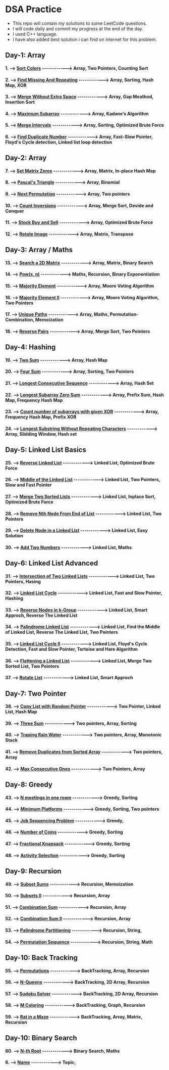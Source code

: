 # DSA Practice

-   This repo will contain my solutions to some LeetCode questions.
-   I will code daily and commit my progress at the end of the day.
-   I used C++ language.
-   I have also added best solution i can find on internet for this problem.

## Day-1: Array

#### 1. --> [Sort Colors](https://leetcode.com/problems/sort-colors/ "LeetCode") ------------> Array, Two Pointers, Counting Sort

#### 2. --> [Find Missing And Repeating](https://www.geeksforgeeks.org/find-a-repeating-and-a-missing-number/ "GeeksforGeeks") ------------> Array, Sorting, Hash Map, XOR

#### 3. --> [Merge Without Extra Space](https://www.geeksforgeeks.org/efficiently-merging-two-sorted-arrays-with-o1-extra-space/ "GeeksforGeeks") ------------> Array, Gap Meathod, Insertion Sort

#### 4. --> [Maximum Subarray](https://leetcode.com/problems/maximum-subarray/ "LeetCode") ------------> Array, Kadane’s Algorithm

#### 5. --> [Merge Intervals](https://leetcode.com/problems/merge-intervals/ "LeetCode") ------------> Array, Sorting, Optimized Brute Force

#### 6. --> [Find Duplicate Number](https://leetcode.com/problems/find-the-duplicate-number/ "LeetCode") ------------> Array, Fast-Slow Pointer, Floyd's Cycle detection, Linked list loop detection

## Day-2: Array

#### 7. --> [Set Matrix Zeros](https://leetcode.com/problems/set-matrix-zeroes/ "LeetCode") ------------> Array, Matrix, In-place Hash Map

#### 8. --> [Pascal's Triangle](https://leetcode.com/problems/pascals-triangle/ "LeetCode") ------------> Array, Binomial

#### 9. --> [Next Permutation](https://leetcode.com/problems/next-permutation/ "LeetCode") ------------> Array, Two pointers

#### 10. --> [Count Inversions](https://practice.geeksforgeeks.org/problems/inversion-of-array-1587115620/1 "GeeksforGeeks") ------------> Array, Merge Sort, Devide and Conquer

#### 11. --> [Stock Buy and Sell](https://leetcode.com/problems/best-time-to-buy-and-sell-stock/ "LeetCode") ------------> Array, Optimized Brute Force

#### 12. --> [Rotate Image](https://leetcode.com/problems/rotate-image/ "LeetCode") ------------> Array, Matrix, Transpose

## Day-3: Array / Maths

#### 13. --> [Search a 2D Matrix](https://leetcode.com/problems/search-a-2d-matrix/ "LeetCode") ------------> Array, Matrix, Binary Search

#### 14. --> [Pow(x, n)](https://leetcode.com/problems/powx-n/ "LeetCode") ------------> Maths, Recursion, Binary Exponentiation

#### 15. --> [Majority Element](https://leetcode.com/problems/majority-element/ "LeetCode") ------------> Array, Moore Voting Algorithm

#### 16. --> [Majority Element II](https://leetcode.com/problems/majority-element-ii/ "LeetCode") ------------> Array, Moore Voting Algorithm, Two Pointers

#### 17. --> [Unique Paths](https://leetcode.com/problems/unique-paths/ "LeetCode") ------------> Array, Maths, Permutation-Combination, Memoization

#### 18. --> [Reverse Pairs](https://leetcode.com/problems/reverse-pairs/ "LeetCode") ------------> Array, Merge Sort, Two Pointers

## Day-4: Hashing

#### 19. --> [Two Sum](https://leetcode.com/problems/two-sum/ "LeetCode") ------------> Array, Hash Map

#### 20. --> [Four Sum](https://leetcode.com/problems/4sum/ "LeetCode") ------------> Array, Sorting, Two Pointers

#### 21. --> [Longest Consecutive Sequence](https://leetcode.com/problems/longest-consecutive-sequence/ "LeetCode") ------------> Array, Hash Set

#### 22. --> [Longest Subarray Zero Sum](https://practice.geeksforgeeks.org/problems/largest-subarray-with-0-sum/1 "GeeksForGeeks") ------------> Array, Prefix Sum, Hash Map, Frequency Hash Map

#### 23. --> [Count number of subarrays with given XOR](https://leetcode.com/problems/ "LeetCode") ------------> Array, Frequency Hash Map, Prefix XOR

#### 24. --> [Longest Substring Without Repeating Characters](https://leetcode.com/problems/longest-substring-without-repeating-characters/ "LeetCode") ------------> Array, Slidding Window, Hash set

## Day-5: Linked List Basics

#### 25. --> [Reverse Linked List](https://leetcode.com/problems/reverse-linked-list/ "LeetCode") ------------> Linked List, Optimized Brute Force

#### 26. --> [Middle of the Linked List](https://leetcode.com/problems/middle-of-the-linked-list/ "LeetCode") ------------> Linked List, Two Pointers, Slow and Fast Pointer

#### 27. --> [Merge Two Sorted Lists](https://leetcode.com/problems/merge-two-sorted-lists/ "LeetCode") ------------> Linked List, Inplace Sort, Optimized Brute Force

#### 28. --> [Remove Nth Node From End of List](https://leetcode.com/problems/remove-nth-node-from-end-of-list/ "LeetCode") ------------> Linked List, Two Pointers

#### 29. --> [Delete Node in a Linked List](https://leetcode.com/problems/delete-node-in-a-linked-list/ "LeetCode") ------------> Linked List, Easy Solution

#### 30. --> [Add Two Numbers](https://leetcode.com/problems/add-two-numbers/ "LeetCode") ------------> Linked List, Maths

## Day-6: Linked List Advanced

#### 31. --> [Intersection of Two Linked Lists](https://leetcode.com/problems/intersection-of-two-linked-lists/ "LeetCode") ------------> Linked List, Two Pointers, Hasing

#### 32. --> [Linked List Cycle](https://leetcode.com/problems/linked-list-cycle/ "LeetCode") ------------> Linked List, Fast and Slow Pointer, Hashing

#### 33. --> [Reverse Nodes in k-Group](https://leetcode.com/problems/reverse-nodes-in-k-group/ "LeetCode") ------------> Linked List, Smart Approch, Reverse The Linked List

#### 34. --> [Palindrome Linked List](https://leetcode.com/problems/palindrome-linked-list/ "LeetCode") ------------> Linked List, Find the Middle of Linked List, Reverse The Linked List, Two Pointers

#### 35. --> [Linked List Cycle II](https://leetcode.com/problems/linked-list-cycle-ii/ "LeetCode") ------------> Linked List, Floyd's Cycle Detection, Fast and Slow Pointer, Tortoise and Hare Algorithm

#### 36. --> [Flattening a Linked List](https://practice.geeksforgeeks.org/problems/flattening-a-linked-list/1# "GeeksForGeeks") ------------> Linked List, Merge Two Sorted List, Two Pointers

#### 37. --> [Rotate List](https://leetcode.com/problems/rotate-list/ "LeetCode") ------------> Linked List, Smart Approch

## Day-7: Two Pointer

#### 38. --> [Copy List with Random Pointer](https://leetcode.com/problems/copy-list-with-random-pointer/ "LeetCode") ------------> Two Pointer, Linked List, Hash Map

#### 39. --> [Three Sum](https://leetcode.com/problems/3sum/ "LeetCode") ------------> Two pointers, Array, Sorting

#### 40. --> [Traping Rain Water](https://leetcode.com/problems/trapping-rain-water/ "LeetCode") ------------> Two pointers, Array, Monotonic Stack

#### 41. --> [Remove Duplicates from Sorted Array](https://leetcode.com/problems/remove-duplicates-from-sorted-array/ "LeetCode") ------------> Two pointers, Array

#### 42. --> [Max Consecutive Ones](https://leetcode.com/problems/max-consecutive-ones/ "LeetCode") ------------> Two Pointers, Array

## Day-8: Greedy

#### 43. --> [N meetings in one room](https://practice.geeksforgeeks.org/problems/n-meetings-in-one-room-1587115620/1 "GeeksForGeeks") ------------> Greedy, Sorting

#### 44. --> [Minimum Platforms](https://practice.geeksforgeeks.org/problems/minimum-platforms-1587115620/1# "GeeksForGeeks") ------------> Greedy, Sorting, Two pointers

#### 45. --> [Job Sequencing Problem](https://practice.geeksforgeeks.org/problems/job-sequencing-problem-1587115620/1# "GeeksForGeeks") ------------> Greedy,

#### 46. --> [Number of Coins](https://practice.geeksforgeeks.org/problems/number-of-coins1824/1# "GeeksForGeeks") ------------> Greedy, Sorting

#### 47. --> [Fractional Knapsack](https://practice.geeksforgeeks.org/problems/fractional-knapsack-1587115620/1# "GeeksForGeeks") ------------> Greedy, Sorting

#### 48. --> [Activity Selection](https://practice.geeksforgeeks.org/problems/activity-selection-1587115620/1# "GeeksForGeeks") ------------> Greedy, Sorting

## Day-9: Recursion

#### 49. --> [Subset Sums](https://practice.geeksforgeeks.org/problems/subset-sums2234/1 "GeeksForGeeks") ------------> Recursion, Memoization

#### 50. --> [Subsets II](https://leetcode.com/problems/subsets-ii/ "LeetCode") ------------> Recursion, Array

#### 51. --> [Combination Sum](https://leetcode.com/problems/combination-sum/ "LeetCode") ------------> Recursion, Array

#### 52. --> [Combination Sum II](https://leetcode.com/problems/combination-sum-ii/ "LeetCode") ------------> Recursion, Array

#### 53. --> [Palindrome Partitioning](https://leetcode.com/problems/palindrome-partitioning/ "LeetCode") ------------> Recursion, String,

#### 54. --> [Permutation Sequence](https://leetcode.com/problems/permutation-sequence/ "LeetCode") ------------> Recursion, String, Math

## Day-10: Back Tracking

#### 55. --> [Permutations](https://leetcode.com/problems/permutations/ "LeetCode") ------------> BackTracking, Array, Recursion

#### 56. --> [N-Queens](https://leetcode.com/problems/n-queens/ "LeetCode") ------------> BackTracking, 2D Array, Recursion

#### 57. --> [Sudoku Solver](https://leetcode.com/problems/sudoku-solver/ "LeetCode") ------------> BackTracking, 2D Array, Recursion

#### 58. --> [M Coloring](https://practice.geeksforgeeks.org/problems/m-coloring-problem-1587115620/ "GeeksForGeeks") ------------> BackTracking, Graph, Recursion

#### 59. --> [Rat in a Maze](https://practice.geeksforgeeks.org/problems/rat-in-a-maze-problem/1 "GeeksForGeeks") ------------> BackTracking, Array, Matrix, Recursion

## Day-10: Binary Search

#### 60. --> [N-th Root](https://practice.geeksforgeeks.org/problems/find-nth-root-of-m5843/1 "GeeksForGeeks") ------------> Binary Search, Maths

#### 6. --> [Name](link "LeetCode") ------------> Topic,

